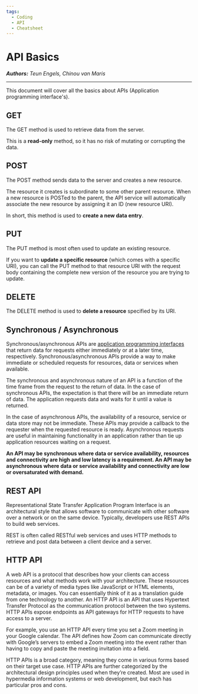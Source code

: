 ```yaml
---
tags:
  - Coding
  - API
  - Cheatsheet
---
```


# API Basics

_**Authors:** Teun Engels, Chinou van Maris_

---

This document will cover all the basics about APIs (Application programming interface's).

## **GET**

The GET method is used to retrieve data from the server.

This is a **read-only** method, so it has no risk of mutating or corrupting the data.

## **POST**

The POST method sends data to the server and creates a new resource.

The resource it creates is subordinate to some other parent resource. When a new resource is POSTed to the parent, the API service will automatically associate the new resource by assigning it an ID (new resource URI).

In short, this method is used to **create a new data entry**.

## **PUT**

The PUT method is most often used to update an existing resource.

If you want to **update a specific resource** (which comes with a specific URI), you can call the PUT method to that resource URI with the request body containing the complete new version of the resource you are trying to update.

## **DELETE**

The DELETE method is used to **delete a resource** specified by its URI.

## **Synchronous / Asynchronous**

Synchronous/asynchronous APIs are [application programming interfaces](https://nl.wikipedia.org/wiki/Application_programming_interface) that return data for requests either immediately or at a later time, respectively. Synchronous/asynchronous APIs provide a way to make immediate or scheduled requests for resources, data or services when available.

The synchronous and asynchronous nature of an API is a function of the time frame from the request to the return of data. In the case of synchronous APIs, the expectation is that there will be an immediate return of data. The application requests data and waits for it until a value is returned.

In the case of asynchronous APIs, the availability of a resource, service or data store may not be immediate. These APIs may provide a callback to the requester when the requested resource is ready. Asynchronous requests are useful in maintaining functionality in an application rather than tie up application resources waiting on a request.

**An API may be synchronous where data or service availability, resources and connectivity are high and low latency is a requirement. An API may be asynchronous where data or service availability and connectivity are low or oversaturated with demand.**

## **REST API**

Representational State Transfer Application Program Interface is an architectural style that allows software to communicate with other software over a network or on the same device. Typically, developers use REST APIs to build web services.

REST is often called RESTful web services and uses HTTP methods to retrieve and post data between a client device and a server.

## **HTTP API**

A web API is a protocol that describes how your clients can access resources and what methods work with your architecture. These resources can be of a variety of media types like JavaScript or HTML elements, metadata, or images. You can essentially think of it as a translation guide from one technology to another. An HTTP API is an API that uses Hypertext Transfer Protocol as the communication protocol between the two systems. HTTP APIs expose endpoints as API gateways for HTTP requests to have access to a server.

For example, you use an HTTP API every time you set a Zoom meeting in your Google calendar. The API defines how Zoom can communicate directly with Google’s servers to embed a Zoom meeting into the event rather than having to copy and paste the meeting invitation into a field.

HTTP APIs is a broad category, meaning they come in various forms based on their target use case. HTTP APIs are further categorized by the architectural design principles used when they’re created. Most are used in hypermedia information systems or web development, but each has particular pros and cons.
